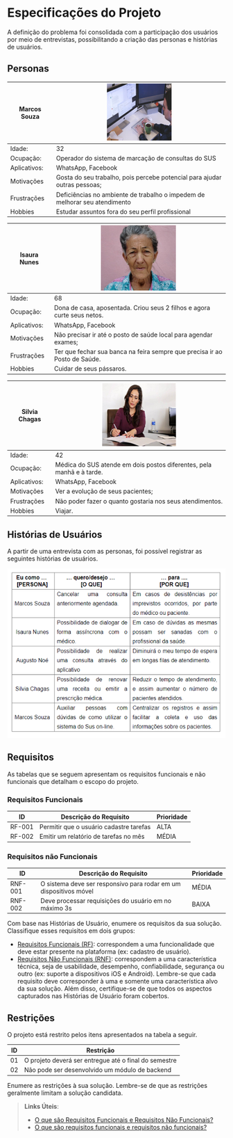 # Especificações do Projeto

A definição do problema foi consolidada com a participação dos usuários por meio de entrevistas, possibilitando a criação das personas e histórias de usuários.

## Personas

|Marcos Souza| ![alt text](/docs/img/Personas/marcos_souza.png) |
|-----------------------|-|
|Idade:|32|
|Ocupação:|  Operador do sistema de marcação de consultas do SUS |
|Aplicativos:| WhatsApp, Facebook|
|Motivações | Gosta do seu trabalho, pois percebe potencial para ajudar outras pessoas; |
|Frustrações | Deficiências no ambiente de trabalho o impedem de melhorar seu atendimento |
|Hobbies | Estudar assuntos fora do seu perfil profissional |

|Isaura Nunes| ![alt text](/docs/img/Personas/isaura_nunes.png) |
|-----------------------|-|
|Idade:|68|
|Ocupação:|  Dona de casa, aposentada. Criou seus 2 filhos e agora curte seus netos. |
|Aplicativos:| WhatsApp, Facebook|
|Motivações | Não precisar ir até o posto de saúde local para agendar exames; |
|Frustrações | Ter que fechar sua banca na feira sempre que precisa ir ao Posto de Saúde. |
|Hobbies | Cuidar de seus pássaros. |

|Silvia Chagas| ![alt text](/docs/img/Personas/silvia_chagas.png) |
|-----------------------|-|
|Idade:|42|
|Ocupação:|  Médica do SUS atende em dois postos diferentes, pela manhã e à tarde. |
|Aplicativos:| WhatsApp, Facebook|
|Motivações | Ver a evolução de seus pacientes; |
|Frustrações | Não poder fazer o quanto gostaria nos seus atendimentos. |
|Hobbies | Viajar. |

## Histórias de Usuários

A partir de uma entrevista com as personas, foi possível registrar as seguintes histórias de usuários.

![alt text](/docs/img/historia_usuarios.png)

## Requisitos

As tabelas que se seguem apresentam os requisitos funcionais e não funcionais que detalham o escopo do projeto.

### Requisitos Funcionais

|ID    | Descrição do Requisito  | Prioridade |
|------|-----------------------------------------|----|
|RF-001| Permitir que o usuário cadastre tarefas | ALTA |
|RF-002| Emitir um relatório de tarefas no mês   | MÉDIA |

### Requisitos não Funcionais

|ID     | Descrição do Requisito  |Prioridade |
|-------|-------------------------|----|
|RNF-001| O sistema deve ser responsivo para rodar em um dispositivos móvel | MÉDIA |
|RNF-002| Deve processar requisições do usuário em no máximo 3s |  BAIXA |

Com base nas Histórias de Usuário, enumere os requisitos da sua solução. Classifique esses requisitos em dois grupos:

- [Requisitos Funcionais
 (RF)](https://pt.wikipedia.org/wiki/Requisito_funcional):
 correspondem a uma funcionalidade que deve estar presente na
  plataforma (ex: cadastro de usuário).
- [Requisitos Não Funcionais
  (RNF)](https://pt.wikipedia.org/wiki/Requisito_n%C3%A3o_funcional):
  correspondem a uma característica técnica, seja de usabilidade,
  desempenho, confiabilidade, segurança ou outro (ex: suporte a
  dispositivos iOS e Android).
Lembre-se que cada requisito deve corresponder à uma e somente uma
característica alvo da sua solução. Além disso, certifique-se de que
todos os aspectos capturados nas Histórias de Usuário foram cobertos.

## Restrições

O projeto está restrito pelos itens apresentados na tabela a seguir.

|ID| Restrição                                             |
|--|-------------------------------------------------------|
|01| O projeto deverá ser entregue até o final do semestre |
|02| Não pode ser desenvolvido um módulo de backend        |

Enumere as restrições à sua solução. Lembre-se de que as restrições geralmente limitam a solução candidata.

> **Links Úteis**:
>
> - [O que são Requisitos Funcionais e Requisitos Não Funcionais?](https://codificar.com.br/requisitos-funcionais-nao-funcionais/)
> - [O que são requisitos funcionais e requisitos não funcionais?](https://analisederequisitos.com.br/requisitos-funcionais-e-requisitos-nao-funcionais-o-que-sao/)
